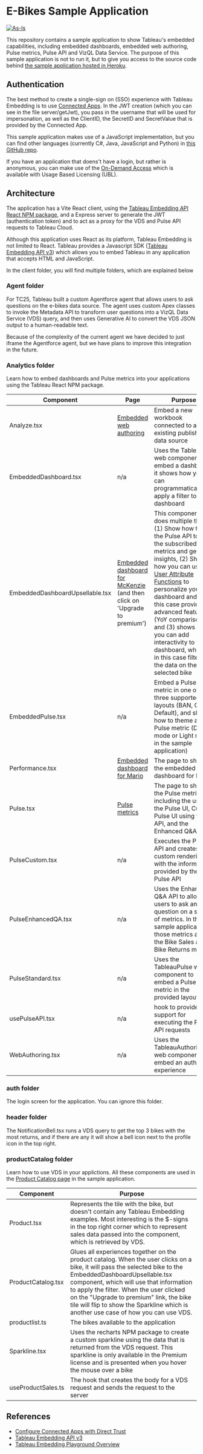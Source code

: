 # E-Bikes Sample Application

[![As-Is](https://img.shields.io/badge/Support%20Level-As--Is-e8762c.svg)](https://www.tableau.com/support-levels-it-and-developer-tools)

This repository contains a sample application to show Tableau's embedded capabilities, including embedded dashboards, embedded web authoring, Pulse metrics, Pulse API and VizQL Data Service. The purpose of this sample application is not to run it, but to give you access to the source code behind [the sample application hosted in Heroku](https://ebikes-demo-a4370287451d.herokuapp.com/). 

## Authentication
The best method to create a single-sign on (SSO) experience with Tableau Embedding is to use [Connected Apps](https://help.tableau.com/current/online/en-us/connected_apps.htm). In the JWT creation (which you can see in the file server/getJwt), you pass in the username that will be used for impersonation, as well as the ClientID, the SecretID and SecretValue that is provided by the Connected App.

This sample application makes use of a JavaScript implementation, but you can find other languages (currently C#, Java, JavaScript and Python) in [this GitHub repo](https://github.com/tableau/connected-apps-jwt-samples).

If you have an application that doens't have a login, but rather is anonymous, you can make use of the [On-Demand Access](https://www.tableau.com/blog/on-demand-access-embedded-analytics) which is available with Usage Based Licensing (UBL).

## Architecture
The application has a Vite React client, using the [Tableau Embedding API React NPM package](https://www.npmjs.com/package/@tableau/embedding-api-react), and a Express server to generate the JWT (authentication token) and to act as a proxy for the VDS and Pulse API requests to Tableau Cloud.

Although this application uses React as its platform, Tableau Embedding is not limited to React. Tableau provides a Javascript SDK ([Tableau Embedding API v3](https://help.tableau.com/current/api/embedding_api/en-us/index.html)) which allows you to embed Tableau in any application that accepts HTML and JavaScript.

In the client folder, you will find multiple folders, which are explained below

### Agent folder

For TC25, Tableau built a custom Agentforce agent that allows users to ask questions on the e-bikes data source. The agent uses custom Apex classes to invoke the Metadata API to transform user questions into a VizQL Data Service (VDS) query, and then uses Generative AI to convert the VDS JSON output to a human-readable text.

Because of the complexity of the current agent we have decided to just iframe the Agentforce agent, but we have plans to improve this integration in the future.

### Analytics folder

Learn how to embed dashboards and Pulse metrics into your applications using the Tableau React NPM package.

| Component | Page | Purpose |
|----|----|-----|
| Analyze.tsx | [Embedded web authoring](https://ebikes-demo-a4370287451d.herokuapp.com/Mario/analyze) | Embed a new workbook connected to an existing published data source |
| EmbeddedDashboard.tsx | n/a | Uses the TableauViz web component to embed a dashboard, it shows how you can programmatically apply a filter to a dashboard |
| EmbeddedDashboardUpsellable.tsx | [Embedded dashboard for McKenzie](https://ebikes-demo-a4370287451d.herokuapp.com/McKenzie/product-catalog) (and then click on 'Upgrade to premium') | This component does multiple things: (1) Show how to use the Pulse API to get the subscribed metrics and get their insights, (2) Show how you can use [User Attribute Functions](https://www.tableau.com/blog/unlock-power-personalized-analytics-user-attribute-functions) to personalize your dashboard and in this case provide advanced features (YoY comparisons), and (3) shows how you can add interactivity to your dashboard, which is in this case filtering the data on the selected bike |
| EmbeddedPulse.tsx | n/a | Embed a Pulse metric in one of the three supported layouts (BAN, Card, Default), and shows how to theme a Pulse metric (Dark mode or Light mode in the sample application)
| Performance.tsx | [Embedded dashboard for Mario](https://ebikes-demo-a4370287451d.herokuapp.com/Mario/performance) | The page to show the embedded dashboard for Mario |
| Pulse.tsx | [Pulse metrics](https://ebikes-demo-a4370287451d.herokuapp.com/McKenzie/analyze) | The page to show the Pulse metrics, including the use of the Pulse UI, Custom Pulse UI using the API, and the Enhanced Q&A API | 
| PulseCustom.tsx | n/a | Executes the Pulse API and creates a custom rendering with the information provided by the Pulse API |
| PulseEnhancedQA.tsx | n/a | Uses the Enhanced Q&A API to allow users to ask any question on a series of metrics. In the sample application, those metrics are the Bike Sales and Bike Returns metrics |
| PulseStandard.tsx | n/a | Uses the TableauPulse web component to embed a Pulse metric in the provided layout |
| usePulseAPI.tsx | n/a | hook to provide support for executing the Pulse API requests |
| WebAuthoring.tsx | n/a | Uses the TableauAuthoringViz web component to embed an authoring experience |

### auth folder

The login screen for the application. You can ignore this folder.

### header folder

The NotificationBell.tsx runs a VDS query to get the top 3 bikes with the most returns, and if there are any it will show a bell icon next to the profile icon in the top right.

### productCatalog folder

Learn how to use VDS in your applictions. All these components are used in the [Product Catalog page](https://ebikes-demo-a4370287451d.herokuapp.com/McKenzie/product-catalog) in the sample application.

| Component | Purpose |
|----|-----|
| Product.tsx | Represents the tile with the bike, but doesn't contain any Tableau Embedding examples. Most interesting is the $-signs in the top right corner which to represent sales data passed into the component, which is retrieved by VDS. |
| ProductCatalog.tsx | Glues all experiences together on the product catalog. When the user clicks on a bike, it will pass the selected bike to the EmbeddedDashboardUpsellable.tsx component, which will use that information to apply the filter. When the user clicked on the "Upgrade to premium" link, the bike tile will flip to show the Sparkline which is another use case of how you can use VDS. |
| productlist.ts | The bikes available to the application |
| Sparkline.tsx | Uses the recharts NPM package to create a custom sparkline using the data that is returned from the VDS request. This sparkline is only available in the Premium license and is presented when you hover the mouse over a bike |
| useProductSales.ts | The hook that creates the body for a VDS request and sends the request to the server |

## References

- [Configure Connected Apps with Direct Trust](https://help.tableau.com/current/online/en-us/connected_apps_direct.htm)
- [Tableau Embedding API v3](https://help.tableau.com/current/api/embedding_api/en-us/index.html)
- [Tableau Embedding Playground Overview](https://developer.salesforce.com/tableau/embedding-playground/overview)
